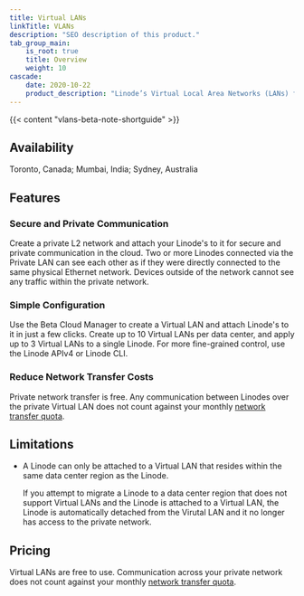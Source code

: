 ```yaml
---
title: Virtual LANs
linkTitle: VLANs
description: "SEO description of this product."
tab_group_main:
    is_root: true
    title: Overview
    weight: 10
cascade:
    date: 2020-10-22
    product_description: "Linode’s Virtual Local Area Networks (LANs) feature allows you to create private L2 networks in the cloud where Linodes can communicate privately and securely. Two or more Linodes connected via the Virtual LAN can see each other as if they were directly connected to the same physical Ethernet network."
---
```

{{< content "vlans-beta-note-shortguide" >}}

## Availability

Toronto, Canada; Mumbai, India; Sydney, Australia

## Features

### Secure and Private Communication

Create a private L2 network and attach your Linode's to it for secure and private communication in the cloud. Two or more Linodes connected via the Private LAN can see each other as if they were directly connected to the same physical Ethernet network. Devices outside of the network cannot see any traffic within the private network.

### Simple Configuration

Use the Beta Cloud Manager to create a Virtual LAN and attach Linode's to it in just a few clicks. Create up to 10 Virtual LANs per data center, and apply up to 3 Virtual LANs to a single Linode. For more fine-grained control, use the Linode APIv4 or Linode CLI.

### Reduce Network Transfer Costs

Private network transfer is free. Any communication between Linodes over the private Virtual LAN does not count against your monthly [network transfer quota](/docs/guides/network-transfer-quota/).

## Limitations

* A Linode can only be attached to a Virtual LAN that resides within the same data center region as the Linode.

    If you attempt to migrate a Linode to a data center region that does not support Virtual LANs and the Linode is attached to a Virtual LAN, the Linode is automatically detached from the Virutal LAN and it no longer has access to the private network.

## Pricing

Virtual LANs are free to use. Communication across your private network does not count against your monthly [network transfer quota](/docs/guides/network-transfer-quota/).
